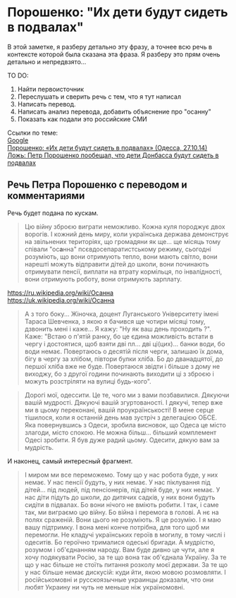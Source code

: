 # Порошенко: "Их дети будут сидеть в подвалах"

В этой заметке, я разберу детально эту фразу, а точнее всю речь в контексте которой
была сказана эта фраза. Я разберу это прям очень детально и непредвзято...

TO DO: 
1. Найти первоисточник
2. Переслушать и сверить речь с тем, что я тут написал
3. Написать перевод.
4. Написать анализ перевода, добавить объяснение про "осанну"
5. Показать как подали это российские СМИ

Ссылки по теме: \
[Google](https://www.google.com/search?q=27+октября+2014+речь+порошенко) \
[Порошенко: «Их дети будут сидеть в подвалах» (Одесса, 27.10.14)](https://www.youtube.com/watch?v=zmhar0J27Hw) \
[Ложь: Петр Порошенко пообещал, что дети Донбасса будут сидеть в подвалах](https://www.stopfake.org/ru/lozh-petr-poroshenko-poobeshhal-chto-deti-donbassa-budut-sidet-v-podvalah/)

## Речь Петра Порошенко с переводом и комментариями

Речь будет подана по кускам.

>Цю війну зброєю виграти неможливо. Кожна куля породжує двох ворогів. І кожний день миру,
коли українська держава демонструє на звільнених територіях, що громадяни як ще... ще місяць
тому співали "ос**а**нна" псєвдосепаратистському режиму, сьогодні розуміють, що вони отримують
тепло, вони мають світло, вони нарешті можуть відправити дітей до школи, вони починають
отримувати пенсії, виплати на втрату кормільця, по інвалідності, вони отримують роботу, вони
отримують зарплату.

https://ru.wikipedia.org/wiki/Осанна \
https://uk.wikipedia.org/wiki/Осанна

>А з того боку... Жіночка, доцент Луганського Університету імені Тараса Шевченка, з якою
я бачився ще чотири місяці тому, дзвонить мені і каже... Я кажу: "Ну як ваш день проходить ?".
Каже: "Встаю о п'ятій ранку, бо це єдина можливість встати в чергу і достоятися, щоб взяти дві
пл... дві ці(цих)... банки води, бо води немає. Повертаюсь о десятій після черги, залишаю
їх дома, бігу в чергу за хлібом, півтори булки хліба. Бо до дванадцятої, до першої хліба вже
не буде. Повертаюся звідти і більше з дому не виходжу, бо з другої години починають виходити ці
з зброєю і можуть розстріляти на вулиці будь-кого".

>Дорогі мої, одессити. Це те, чого ми з вами позбавилися. Дякуючи вашій мудрості. Дякуючі
вашій згуртованості. І дякучі, тепер вже ми в цьому переконані, вашій проукраїнськості! В мене
серце тішилося, коли я останній день мав зустріч з делегацією ОБСЕ. Яка повернувшись з Одеси,
зробила висновок, що Одеса це місто злагоди, місто спокою. Не можна більш... більший комплемент
Одесі зробити. Я був дуже радий цьому. Одесити, дякую вам за мудрість.

И наконец, самый интересный фрагмент.

>І миром ми все переможемо. Тому що у нас робота буде, у них немає. У нас пенсії будуть, у них
немає. У нас піклування під дітей... під людей, під пенсіонерів, під дітей буде, у них немає.
У нас діти підуть до школи, до дитячих садків, у них вони будуть сидіти в підвалах. Бо вони
нічого не вміють робити. І так, і саме так, ми виграємо цю війну. Бо війна і перемога в голові.
А нє на полях сраженій. Вони цього не розуміють. Я це розумію. І я маю вашу підтримку. І вона
мені конче потрібна, для того щоб ми перемогли. Не кладучі українських героїв в могилу, в тому
числі і одеситів. Бо героїчно трималися одеські бригади. А мудрістю, розумом і об'єднанням
народу. Вам буде дивно це чути, але я хочу подякувати Росію, за те що вона так об'єднала
Україну. За те що у нас більше не стоїть питання розколу моєї держави. За те що у нас більше
немає дискусій: куди йти, якою мовою розмовляти. І російськомовні и русскоязычные украинцы
доказали, что они любят Украину ни чуть не меньше ніж україномовні.
